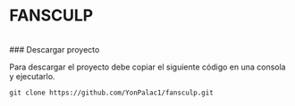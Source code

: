 # FANSCULP
<br>
### Descargar proyecto

Para descargar el proyecto debe copiar el siguiente código en una consola y ejecutarlo.

~~~
git clone https://github.com/YonPalac1/fansculp.git
~~~